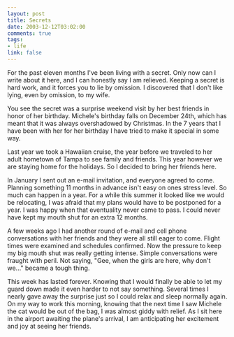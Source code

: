 ```yaml
--- 
layout: post
title: Secrets
date: 2003-12-12T03:02:00
comments: true
tags:
- life
link: false
---
```

For the past eleven months I've been living with a secret. Only now can I write about it here, and I can honestly say I am relieved. Keeping a secret is hard work, and it forces you to lie by omission.  I discovered that I don't like lying, even by omission, to my wife.

You see the secret was a surprise weekend visit by her best friends in honor of her birthday. Michele's birthday falls on December 24th, which has meant that it was always overshadowed by Christmas. In the 7 years that I have been with her for her birthday I have tried to make it special in some way.

Last year we took a Hawaiian cruise, the year before we traveled to her adult hometown of Tampa to see family and friends. This year however we are staying home for the holidays. So I decided to bring her friends here.

In January I sent out an e-mail invitation, and everyone agreed to come. Planning something 11 months in advance isn't easy on ones stress level. So much can happen in a year. For a while this summer it looked like we would be relocating, I was afraid that my plans would have to be postponed for a year. I was happy when that eventuality never came to pass. I could never have kept my mouth shut for an extra 12 months.

A few weeks ago I had another round of e-mail and cell phone conversations with her friends and they were all still eager to come. Flight times were examined and schedules confirmed. Now the pressure to keep my big mouth shut was really getting intense. Simple conversations were fraught with peril. Not saying, "Gee, when the girls are here, why don't we..." became a tough thing.

This week has lasted forever. Knowing that I would finally be able to let my guard down made it even harder to not say something. Several times I nearly gave away the surprise just so I could relax and sleep normally again. On my way to work this morning, knowing that the next time I saw Michele the cat would be out of the bag, I was almost giddy with relief. As I sit here in the airport awaiting the plane's arrival, I am anticipating her excitement and joy at seeing her friends.
